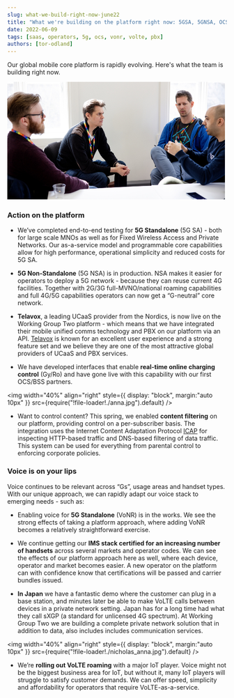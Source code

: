 ```yaml
---
slug: what-we-build-right-now-june22
title: "What we're building on the platform right now: 5GSA, 5GNSA, OCS, content filtering, VoNR, VoLTE on sXGP, VoLTE roaming, support for PBX from Telavox... and more "
date: 2022-06-09
tags: [saas, operators, 5g, ocs, vonr, volte, pbx]
authors: [tor-odland]
---
```


Our global mobile core platform is rapidly evolving. Here's what the team is building right now.

![Working Group Two team talking](./teamtalking.jpg)

<!--truncate-->

### Action on the platform
* We’ve completed end-to-end testing for **5G Standalone** (5G SA) - both for large scale MNOs as well as for Fixed Wireless Access and Private Networks. Our as-a-service model and programmable core capabilities allow for high performance, operational simplicity and reduced costs for 5G SA.
 
* **5G Non-Standalone** (5G NSA) is in production. NSA makes it easier for operators to deploy a 5G network - because they can reuse current 4G facilities. Together with 2G/3G full-MVNO/national roaming capabilities and full 4G/5G capabilities operators can now get a “G-neutral” core network.
 
* **Telavox**, a leading UCaaS provider from the Nordics, is now live on the Working Group Two platform - which means that we have integrated their mobile unified comms technology and PBX on our platform via an API. [Telavox](https://telavox.com) is known for an excellent user experience and a strong feature set and we believe they are one of the most attractive global providers of UCaaS and PBX services.

* We have developed interfaces that enable **real-time online charging control** (Gy/Ro) and have gone live with this capability with our first OCS/BSS partners.

<img
  width="40%"
  align="right"
  style={{
    display: "block",
    margin:"auto 10px"
  }}
  src={require("!file-loader!./anna.jpg").default}
/>
 
* Want to control content? This spring, we enabled **content filtering** on our platform, providing control on a per-subscriber basis. The integration uses the Internet Content Adaptation Protocol [ICAP](https://en.wikipedia.org/wiki/Internet_Content_Adaptation_Protocol) for inspecting HTTP-based traffic and DNS-based filtering of data traffic. This system can be used for everything from parental control to enforcing corporate policies.
 
### Voice is on your lips
Voice continues to be relevant across “Gs”, usage areas and handset types. With our unique approach, we can rapidly adapt our voice stack to emerging needs - such as:
 
* Enabling voice for **5G Standalone** (VoNR) is in the works. We see the strong effects of taking a platform approach, where adding VoNR becomes a relatively straightforward exercise.
 
* We continue getting our **IMS stack certified for an increasing number of handsets** across several markets and operator codes. We can see the effects of our platform approach here as well, where each device, operator and market becomes easier. A new operator on the platform can with confidence know that certifications will be passed and carrier bundles issued.
 
* **In Japan** we have a fantastic demo where the customer can plug in a base station, and minutes later be able to make VoLTE calls between devices in a private network setting. Japan has for a long time had what they call sXGP (a standard for unlicensed 4G  spectrum). At Working Group Two we are building a complete private network solution that in addition to data, also includes includes communication services. 

<img
  width="40%"
  align="right"
  style={{
    display: "block",
    margin:"auto 10px"
  }}
  src={require("!file-loader!./nicholas_anna.jpg").default}
/>
 
* We’re **rolling out VoLTE roaming** with a major IoT player. Voice might not be the biggest business area for IoT, but without it, many IoT players will struggle to satisfy customer demands. We can offer speed, simplicity and affordability for operators that require VoLTE-as-a-service.